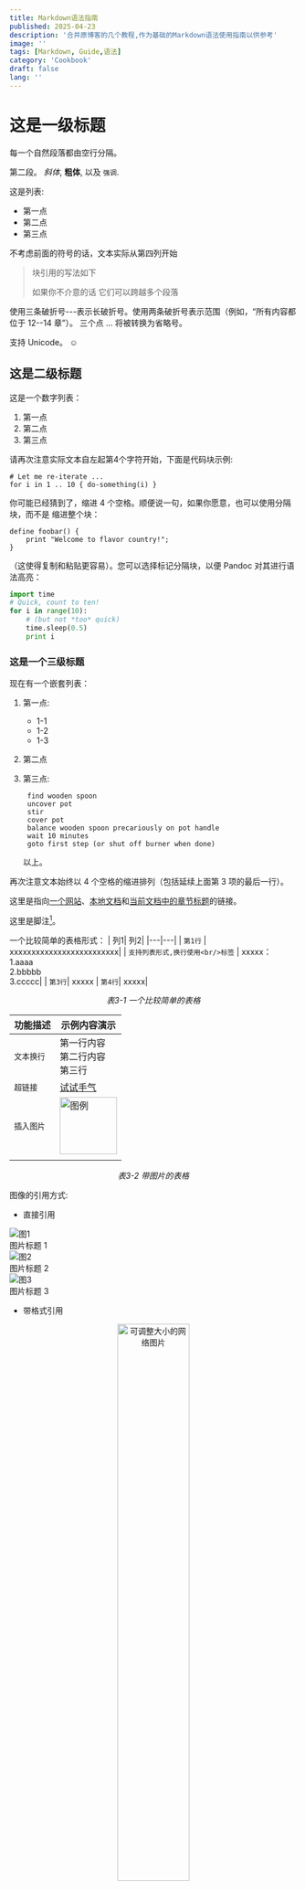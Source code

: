 ```yaml
---
title: Markdown语法指南
published: 2025-04-23
description: '合并原博客的几个教程,作为基础的Markdown语法使用指南以供参考'
image: ''
tags: [Markdown, Guide,语法]
category: 'Cookbook'
draft: false 
lang: ''
---
```


# 这是一级标题

每一个自然段落都由空行分隔。

第二段。 _斜体_, **粗体**, 以及 `强调`. 

这是列表:

- 第一点
- 第二点
- 第三点

不考虑前面的符号的话，文本实际从第四列开始

> 块引用的写法如下
>
> 如果你不介意的话
> 它们可以跨越多个段落

 
使用三条破折号---表示长破折号。使用两条破折号表示范围（例如，“所有内容都位于
12--14 章”）。 三个点 ... 将被转换为省略号。

支持 Unicode。 ☺

## 这是二级标题

这是一个数字列表：

1. 第一点
2. 第二点
3. 第三点

请再次注意实际文本自左起第4个字符开始，下面是代码块示例:

    # Let me re-iterate ...
    for i in 1 .. 10 { do-something(i) }


你可能已经猜到了，缩进 4 个空格。顺便说一句，如果你愿意，也可以使用分隔块，而不是
缩进整个块：

```
define foobar() {
    print "Welcome to flavor country!";
}
```

（这使得复制和粘贴更容易）。您可以选择标记分隔块，以便 Pandoc 对其进行语法高亮：

```python
import time
# Quick, count to ten!
for i in range(10):
    # (but not *too* quick)
    time.sleep(0.5)
    print i
```

### 这是一个三级标题

现在有一个嵌套列表：

1. 第一点:

    - 1-1
    - 1-2
    - 1-3

2. 第二点

3. 第三点:

        find wooden spoon
        uncover pot
        stir
        cover pot
        balance wooden spoon precariously on pot handle
        wait 10 minutes
        goto first step (or shut off burner when done)

    以上。


再次注意文本始终以 4 个空格的缩进排列（包括延续上面第 3 项的最后一行）。


这里是指向[一个网站](http://foo.bar)、[本地文档](local-doc.html)和[当前文档中的章节标题](#an-h2-header)的链接。

这里是脚注[^1]。

[^1]: 脚注的文本写在这里


一个比较简单的表格形式：
| 列1| 列2|
|---|---|
| `第1行` | xxxxxxxxxxxxxxxxxxxxxxxxx|
| `支持列表形式,换行使用<br/>标签` | xxxxx：<br/>1.aaaa<br/>2.bbbbb<br/>3.ccccc|
| `第3行`| xxxxx 
| `第4行`| xxxxx|

<figcaption style="text-align: center; margin-top: 0.5rem; font-style: italic;">
表3-1 一个比较简单的表格
</figcaption>


| 功能描述   | 示例内容演示 |
|------------|--------------|
| `文本换行` | 第一行内容 <br/> 第二行内容 <br/> 第三行 |
| `超链接`   | <a href="https://doodles.google/" target="_blank">试试手气</a> |
| `插入图片` | <img src="/head.png" alt="图例" width="100" /> |
| | |

<figcaption style="text-align: center; margin-top: 0.5rem; font-style: italic;">
表3-2 带图片的表格
</figcaption>

图像的引用方式:
-  直接引用


<!-- <div class="img-column">
  <img src="/head.png" alt="图1" />
  <img src="/head.png" alt="图2" />
</div> -->

<div class="img-grid-caption">
  <div class="img-item">
    <img src="/head.png" alt="图1" />
    <div class="img-caption">图片标题 1</div>
  </div>
  <div class="img-item">
    <img src="/head.png" alt="图2" />
    <div class="img-caption">图片标题 2</div>
  </div>
  <div class="img-item">
    <img src="/head.png" alt="图3" />
    <div class="img-caption">图片标题 3</div>
  </div>
  <!-- 更多图项 -->
</div>


- 带格式引用
<div align="center">  
<img src="https://last9.ghost.io/content/images/2023/05/python-golang--1-.jpg" width="50%" title="可调整大小的网络图片" alt="可调整大小的网络图片" >
</div>

</br>

这是行内公式：$\omega = d\phi / dt$

这是块级公式，自动居中，注意以双美元符号形式包围输入的公式:

$$
I = \int \rho R^{2} dV
$$


$$
\begin{equation*}
\pi = 3.14159\ldots
\end{equation*}
$$

请注意，如果你希望按实际字符显示,你可以使用反斜杠转义任何标点符号：

例: \`foo\`, \*bar\*, etc.


这是一个任务列表：

- [x] task1
- [ ] task2
  - [ ] 2-1
    - [ ] 2-3
- [ ] 3
- [ ] ffsad

# Markdown扩展语法

## GitHub仓库名片

可以用语法`::github{repo="<owner>/<repo>"}`添加一个Github仓库链接到文章中，名片卡相关信息来自GitHub API

::github{repo="carloscn/doclib"}

## 提示卡

目前支持这几种提示: `note` `tip` `important` `warning` `caution`

:::note
读者应当注意的基本信息
:::

:::tip
用于启发读者的小技巧
:::

:::important
关键信息或是关键步骤
:::

:::warning
存在潜在风险时的提示信息
:::

:::caution
一旦不遵守就会造成严重后果的内容
:::

### 上述提示的语法

```markdown
:::note
Highlights information that users should take into account, even when skimming.
:::

:::tip
Optional information to help a user be more successful.
:::
```

### 自定义提示主题名

上述提示可以使用自定义名称而不是`note` `tip` `important` `warning` `caution`

:::note[我的note]
这里是我的note信息
:::

```markdown
:::note[我的note]
这里是我的note信息
:::
```

### 也支持Github提示块语法

> [!TIP]
> 点击查看 [Github提示块语法](https://github.com/orgs/community/discussions/16925)

```
> [!TIP]
> [Github提示块语法](https://github.com/orgs/community/discussions/16925)
```

